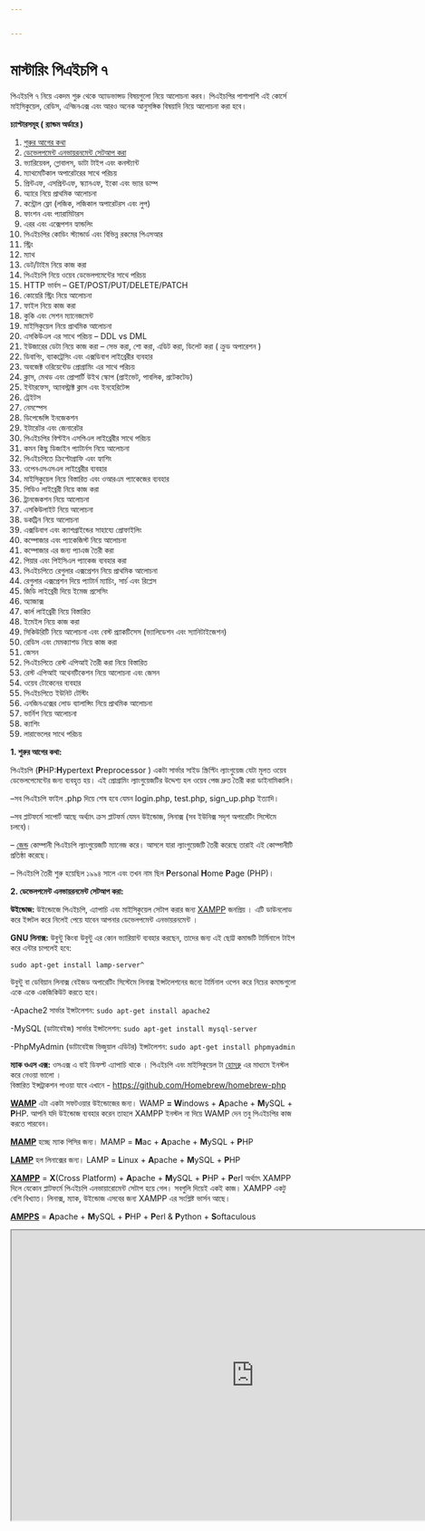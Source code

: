 ```yaml
---


---
```


<h1 id="মাস্টারিং-পিএইচপি-৭">মাস্টারিং পিএইচপি ৭</h1>
<p>পিএইচপি ৭ নিয়ে একদম শুরু থেকে অ্যাডভান্সড বিষয়গুলো নিয়ে আলোচনা করব।  পিএইচপির পাশাপাশি এই কোর্সে মাইসিকুয়েল, রেডিস, এন্জিনএক্স এবং আরও অনেক আনুসঙ্গিক বিষয়াদি নিয়ে আলোচনা করা হবে।</p>
<p><strong>চ্যাপ্টারসমূহ ( র‍্যান্ডম অর্ডারে )</strong></p>
<ol>
<li><a href="#1">শুরুর আগের কথা </a></li>
<li><a href="#2">ডেভেলপমেন্ট এনভায়রনমেন্ট সেটআপ করা</a></li>
<li>ভ্যারিয়েবল, গ্লোবালস, ডাটা টাইপ এবং কনস্ট্যান্ট</li>
<li>ম্যাথমেটিকাল অপারেটরের সাথে পরিচয়</li>
<li>প্রিন্টএফ, এসপ্রিন্টএফ, স্ক্যানএফ, ইকো এবং ভ্যার ডাম্প</li>
<li>অ্যারে নিয়ে প্রাথমিক আলোচনা</li>
<li>কন্ট্রোল ফ্লো (লজিক, লজিকাল অপারেটরস এবং লুপ)</li>
<li>ফাংশন এবং প্যারামিটারস</li>
<li>এরর এবং এক্সেপশন হ্যান্ডলিং</li>
<li>পিএইচপির কোডিং স্ট্যান্ডার্ড এবং বিভিন্ন রকমের পিএসআর</li>
<li>স্ট্রিং</li>
<li>ম্যাথ</li>
<li>ডেট/টাইম নিয়ে কাজ করা</li>
<li>পিএইচপি নিয়ে ওয়েব ডেভেলপমেন্টের সাথে পরিচয়</li>
<li>HTTP ভার্বস – GET/POST/PUT/DELETE/PATCH</li>
<li>কোয়েরি স্ট্রিং নিয়ে আলোচনা</li>
<li>ফাইল নিয়ে কাজ করা</li>
<li>কুকি এবং সেশন ম্যানেজমেন্ট</li>
<li>মাইসিকুয়েল নিয়ে প্রাথমিক আলোচনা</li>
<li>এসকিউএল এর সাথে পরিচয় – DDL vs DML</li>
<li>ইউজারের ডেটা নিয়ে কাজ করা – সেভ করা, শো করা, এডিট করা, ডিলেট করা ( ক্রুড অপারেশন )</li>
<li>ডিবাগিং, ব্যাকট্রেসিং এবং এক্সডিবাগ লাইব্রেরীর ব্যবহার</li>
<li>অবজেক্ট ওরিয়েন্টেড প্রোগ্রামিং এর সাথে পরিচয়</li>
<li>ক্লাস, মেথড এবং প্রোপার্টি উইথ স্কোপ (প্রাইভেট, পাবলিক, প্রটেকটেড)</li>
<li>ইন্টারফেস, অ্যাবস্ট্রাক্ট ক্লাস এবং ইনহেরিটেন্স</li>
<li>ট্রেইটস</li>
<li>নেমস্পেস</li>
<li>ডিপেন্ডেন্সি ইনজেকশন</li>
<li>ইটারেটর এবং জেনারেটর</li>
<li>পিএইচপির বিল্টইন এসপিএল লাইব্রেরীর সাথে পরিচয়</li>
<li>কমন কিছু ডিজাইন প্যাটার্নস নিয়ে আলোচনা</li>
<li>পিএইচপিতে ক্রিপ্টোগ্রাফি এবং হ্যাশিং</li>
<li>ওপেনএসএসএল লাইব্রেরীর ব্যবহার</li>
<li>মাইসিকুয়েল নিয়ে বিস্তারিত এবং ওআরএম প্যাকেজের ব্যবহার</li>
<li>পিডিও লাইব্রেরী নিয়ে কাজ করা</li>
<li>ট্রানজেকশন নিয়ে আলোচনা</li>
<li>এসকিউলাইট নিয়ে আলোচনা</li>
<li>ডকট্রিন নিয়ে আলোচনা</li>
<li>এক্সডিবাগ এবং ক্যাশগ্রাইন্ডের সাহায্যে প্রোফাইলিং</li>
<li>কম্পোজার এবং প্যাকেজিস্ট নিয়ে আলোচনা</li>
<li>কম্পোজার এর জন্য প্যাএজ তৈরী করা</li>
<li>পিয়ার এবং পিইসিএল প্যাকেজ ব্যবহার করা</li>
<li>পিএইচপিতে রেগুলার এক্সপ্রেশন নিয়ে প্রাথমিক আলোচনা</li>
<li>রেগুলার এক্সপ্রেশন দিয়ে প্যাটার্ন ম্যাচিং, সার্চ এবং রিপ্লেস</li>
<li>জিডি লাইব্রেরী দিয়ে ইমেজ প্রসেসিং</li>
<li>অ্যাজাক্স</li>
<li>কার্ল লাইব্রেরী নিয়ে বিস্তারিত</li>
<li>ইমেইল নিয়ে কাজ করা</li>
<li>সিকিউরিটি নিয়ে আলোচনা এবং বেস্ট প্র‍্যাকটিসেস (ভ্যালিডেশন এবং স্যানিটাইজেশন)</li>
<li>রেডিস এবং মেমক্যাশড নিয়ে কাজ করা</li>
<li>জেসন</li>
<li>পিএইচপিতে রেস্ট এপিআই তৈরী করা নিয়ে বিস্তারিত</li>
<li>রেস্ট এপিআই অথেনটিকেশন নিয়ে আলোচনা এবং জেসন</li>
<li>ওয়েব টোকেনের ব্যবহার</li>
<li>পিএইচপিতে ইউনিট টেস্টিং</li>
<li>এনজিনএক্সের লোড ব্যালান্সিং নিয়ে প্রাথমিক আলোচনা</li>
<li>ভার্নিশ নিয়ে আলোচনা</li>
<li>ক্যাশিং</li>
<li>লারাভেলের সাথে পরিচয়</li>
</ol>
<p><strong><a id="1">1. শুরুর আগের কথা:</a></strong></p>
<p>পিএইচপি (<strong>P</strong>HP:<strong>H</strong>ypertext <strong>P</strong>reprocessor ) একটা সার্ভার সাইড স্ক্রিপ্টিং ল্যাংগুয়েজ যেটা মূলত ওয়েব ডেভেলপেমেন্টের জন্য ব্যবহৃত হয়। এই প্রোগ্রামিং ল্যাংগুয়েজটির উদ্দেশ্য হল ওয়েব পেজ দ্রুত তৈরী করা ডাইনামিকালি।</p>
<p>–সব পিএইচপি ফাইল .php দিয়ে শেষ হবে যেমন login.php, test.php, sign_up.php ইত্যাদি।</p>
<p>–সব প্লাটফর্মে সাপোর্ট আছে অর্থ্যাৎ ক্রস প্লাটফর্ম যেমন উইন্ডোজ, লিনাক্স (সব ইউনিক্স সদৃশ অপারেটিং সিস্টেমে চলবে)।</p>
<p>– <a href="http://www.zend.com/">জেন্ড</a> কোম্পানী পিএইচপি ল্যাংগুয়েজটি ম্যানেজ করে। আসলে যারা ল্যাংগুয়েজটি তৈরী করেছে তারাই এই কোম্পানীটি প্রতিষ্ঠা করেছে।</p>
<p>– পিএইচপি তৈরী শুরু হয়েছিল ১৯৯৪ সালে এবং তখন নাম ছিল <strong>P</strong>ersonal <strong>H</strong>ome <strong>P</strong>age (PHP)।</p>
<p><strong><a id="2">2. ডেভেলপমেন্ট এনভায়রনমেন্ট সেটআপ করা:</a></strong></p>
<p><strong>উইন্ডোজ:</strong> উইন্ডোজে পিএইচপি, এ্যাপাচি এবং মাইসিকুয়েল সেটাপ করার জন্য <a href="https://www.apachefriends.org/index.html">XAMPP</a> জনপ্রিয় । এটি ডাউনলোড করে ইন্সটল করে নিলেই পেয়ে যাবেন আপনার ডেভেলপমেন্ট এনভায়রনমেন্ট ।</p>
<p><strong>GNU লিনাক্স:</strong> উবুন্টু কিংবা উবুন্টু এর কোন ভ্যারিয়ান্ট ব্যবহার করছেন, তাদের জন্য এই ছোট্ট কমান্ডটি টার্মিনালে টাইপ করে এন্টার চাপলেই হবে:</p>
<pre><code>sudo apt-get install lamp-server^
</code></pre>
<p>উবুন্টু বা ডেবিয়ান লিনাক্স বেইজড অপারেটিং সিস্টেমে লিনাক্স ইন্সটলেশনের জন্যে টার্মিনাল ওপেন করে নিচের কমান্ডগুলো একে একে একজিকিউট করতে হবে।</p>
<p>-Apache2 সার্ভার ইন্সটলেশন: <code>sudo apt-get install apache2</code></p>
<p>-MySQL (ডাটাবেইজ) সার্ভার ইন্সটলেশন: <code>sudo apt-get install mysql-server</code></p>
<p>-PhpMyAdmin (ডাটাবেইজ ভিজুয়াল এডিটর) ইন্সটলেশন: <code>sudo apt-get install phpmyadmin</code></p>
<p><strong>ম্যাক ওএস এক্স:</strong> ওসএক্স এ বাই ডিফল্ট এ্যাপাচি থাকে । পিএইচপি এবং মাইসিকুয়েল টা <a href="http://brew.sh/">হোমব্রু</a> এর মাধ্যমে ইনস্টল করে নেওয়া ভালো ।<br>
বিস্তারিত ইন্সট্রাকশন পাওয়া যাবে এখানে - <a href="https://github.com/Homebrew/homebrew-php">https://github.com/Homebrew/homebrew-php</a></p>
<p><strong><a href="http://www.wampserver.com/en/">WAMP</a></strong> এটা একটা সফটওয়ার উইন্ডোজের জন্য। WAMP <strong>= W</strong>indows +  <strong>A</strong>pache +  <strong>M</strong>ySQL +  <strong>P</strong>HP. আপনি যদি উইন্ডোজ ব্যবহার করেন তাহলে XAMPP ইনস্টল না দিয়ে WAMP দেন তবু পিএইচপির কাজ করতে পারবেন।</p>
<p><strong><a href="https://www.mamp.info/en/">MAMP</a></strong>  হচ্ছে ম্যাক পিসির জন্য। MAMP =  <strong>M</strong>ac + <strong>A</strong>pache +  <strong>M</strong>ySQL +  <strong>P</strong>HP</p>
<p><strong><a href="https://bitnami.com/stack/lamp/installer">LAMP</a></strong> হল লিনাক্সের জন্য। LAMP = <strong>L</strong>inux +  <strong>A</strong>pache +  <strong>M</strong>ySQL +  <strong>P</strong>HP</p>
<p><strong><a href="https://www.apachefriends.org/index.html">XAMPP</a></strong>  =  <strong>X</strong>(Cross Platform) + <strong>A</strong>pache +  <strong>M</strong>ySQL +  <strong>P</strong>HP +  <strong>P</strong>erl অর্থ্যাৎ XAMPP দিলে যেকোন প্লাটফর্মে পিএইচপি এনভায়ারোমেন্ট সেটাপ হয়ে গেল। সবগুলি দিয়েই একই কাজ। XAMPP একটু বেশি বিখ্যাত। লিনাক্স, ম্যাক, উইন্ডোজ এসবের জন্য XAMPP এর সংশ্লিষ্ট ভার্সন আছে।</p>
<p><strong><a href="https://www.ampps.com/">AMPPS</a></strong>  =  <strong>A</strong>pache +  <strong>M</strong>ySQL +  <strong>P</strong>HP + <strong>P</strong>erl &amp; <strong>P</strong>ython  + <strong>S</strong>oftaculous</p>
<iframe width="855" height="512" src="https://www.youtube.com/embed/PCrhK6T8AZU" allowfullscreen=""></iframe>

